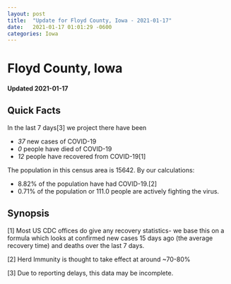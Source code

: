 ```yaml
---
layout: post
title:  "Update for Floyd County, Iowa - 2021-01-17"
date:   2021-01-17 01:01:29 -0600
categories: Iowa
---
```


# Floyd County, Iowa
#### Updated 2021-01-17

## Quick Facts

In the last 7 days[3] we project there have been
- *37* new cases of COVID-19
- *0* people have died of COVID-19
- *12* people have recovered from COVID-19[1]

The population in this census area is 15642. By our calculations:
- 8.82% of the population have had COVID-19.[2]
- 0.71% of the population or 111.0 people are actively fighting the virus.

## Synopsis




[1] Most US CDC offices do give any recovery statistics- we base this on a formula which looks at confirmed new cases
15 days ago (the average recovery time) and deaths over the last 7 days.

[2] Herd Immunity is thought to take effect at around ~70-80%

[3] Due to reporting delays, this data may be incomplete.
 
    